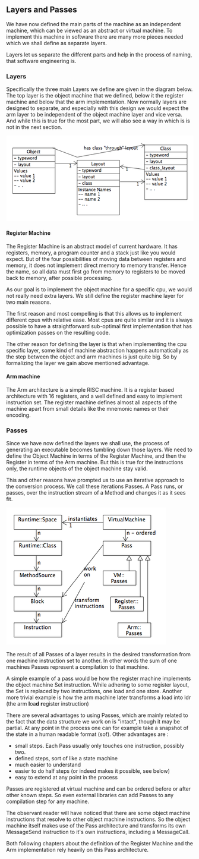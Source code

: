 ## Layers and Passes

We have now defined the main parts of the machine as an independent machine, which can be
viewed as an abstract or virtual machine. To implement this machine in software there
are many more pieces needed which we shall define as separate layers.

Layers let us separate the different parts and help in the process of naming,
that software engineering is.

### Layers

Specifically the three main Layers we define are given in the diagram below.
The top layer is the object machine that we defined, below it the register machine
and below that the arm implementation. Now normally layers are designed to separate,
and especially with this design we would expect the arm layer to be independent of
the object machine layer and vice versa. And while this is true for the most part,
we will also see a way in which is is not in the next section.

![Main Layers](../diagrams/layout.png)

#### Register Machine

The Register Machine is an abstract model of current hardware. It has registers, memory,
a program counter and a stack just like you would expect. But of the four possibilities
of moving data between registers and memory, it does not implement direct memory to memory
transfer. Hence the name, so all data must first go from memory to registers to be moved
back to memory, after possible processing.

As our goal is to implement the object machine for a specific cpu, we would not really
need extra layers. We still define the register machine layer for two main reasons.

The first reason and most compelling is that this allows us to implement different cpus with
relative ease. Most cpus are quite similar and it is always possible to have a straightforward
sub-optimal first implementation that has optimization passes on the resulting code.

The other reason for defining the layer is that when implementing the cpu specific layer,
some kind of machine abstraction happens automatically as the step between the object
and arm machines is just quite big. So by formalizing the layer we gain above mentioned advantage.

#### Arm machine

The Arm architecture is a simple RISC machine. It is a register based architecture with 16 registers,
and a well defined and easy to implement instruction set. The register machine defines almost all
aspects of the machine apart from small details like the mnemonic names or their encoding.

### Passes

Since we have now defined the layers we shall use, the process of generating an executable
becomes tumbling down those layers. We need to define the Object Machine in terms of
the Register Machine, and then the Register in terms of the Arm machine.
But this is true for the instructions only, the runtime objects of the object machine stay valid.

This and other reasons have prompted us to use an iterative approach to the conversion process.
We call these iterations Passes. A Pass runs, or passes, over the instruction stream of a
Method and changes it as it sees fit.

![Passes](../diagrams/passes.png)

The result of all Passes of a layer results in the desired transformation from one machine
instruction set to another. In other words the sum of one machines Passes
represent a compilation to that machine.

A simple example of a pass would be how the register machine implements
the object machine Set instruction. While adhering to some register layout,
the Set is replaced by two instructions, one load and one store.
Another more trivial example is how the arm machine later transforms a load into
ldr (the arm **l**oa**d** **r**egister instruction)

There are several advantages to using Passes, which are mainly related to the fact that the
data structure we work on is "intact", though it may be partial. At any point in the process
one can for example take a snapshot of the state in a human readable format (sof).
Other advantages are :

- small steps. Each Pass usually only touches one instruction, possibly two.
- defined steps, sort of like a state machine
- much easier to understand
- easier to do half steps (or indeed makes it possible, see below)
- easy to extend at any point in the process

Passes are registered at virtual machine and can be ordered before or after other known steps.
So even external libraries can add Passes to any compilation step for any machine.

The observant reader will have noticed that there are some object machine instructions that
resolve to other object machine instructions. So the object machine itself makes use of the
Pass architecture and transforms its own MessageSend instruction to it's own instructions,
including a MessageCall.

Both following chapters about the definition of the Register Machine and the Arm implementation
rely heavily on this Pass architecture.

